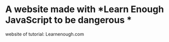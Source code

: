 # A website made with *Learn Enough JavaScript to be dangerous *
website of tutorial: Learnenough.com